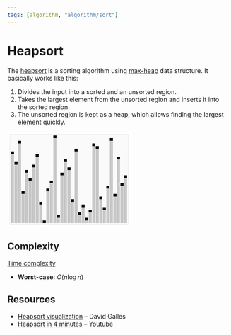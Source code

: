 ```yaml
---
tags: [algorithm, "algorithm/sort"]
---
```


# Heapsort

The [heapsort](https://en.wikipedia.org/wiki/Heapsort) is a sorting algorithm using [max-heap](../../data/data-structure/heap/heap.md) data structure. It basically works like this:

1. Divides the input into a sorted and an unsorted region.
2. Takes the largest element from the unsorted region and inserts it into the sorted region.
3. The unsorted region is kept as a heap, which allows finding the largest element quickly.

![Heapsort animated example](../assets/heapsort.gif)

## Complexity

[Time complexity](../complexity.md)
- **Worst-case**: $O(n\log n)$

## Resources

- [Heapsort visualization](https://www.cs.usfca.edu/~galles/visualization/HeapSort.html) – David Galles
- [Heapsort in 4 minutes](https://www.youtube.com/watch?v=2DmK_H7IdTo) – Youtube